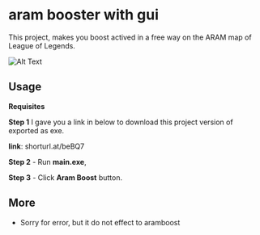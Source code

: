 # aram booster with gui

This project, makes you boost actived in a free way on the ARAM map of League of Legends.


![Alt Text](https://media4.giphy.com/media/mLDvEEQMd92BF3KQX8/giphy.gif?cid=790b76112d6e41d571654a2856855a043e9d1d61a9470e32&rid=giphy.gif&ct=g)

## Usage

**Requisites**

**Step 1** I gave you a link in below to download this project version of exported as exe.

**link**: shorturl.at/beBQ7

**Step 2** - Run **main.exe**,

**Step 3** - Click **Aram Boost** button.

## More

- Sorry for error, but it do not effect to aramboost
